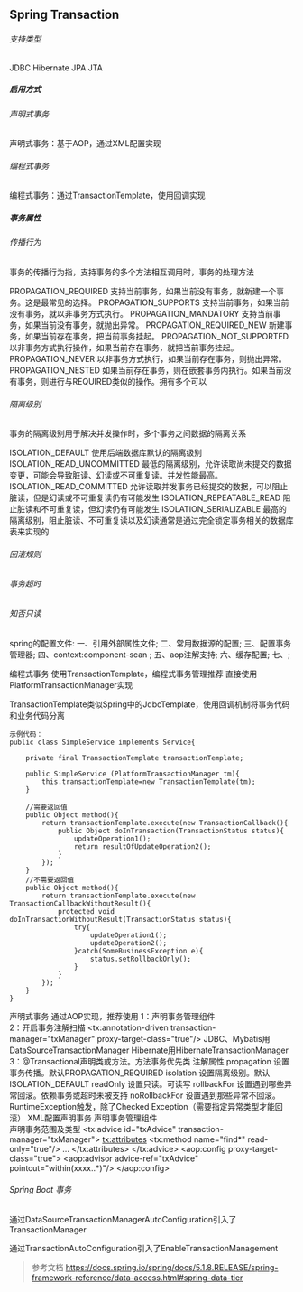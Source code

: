 Spring Transaction
-

###### 支持类型

JDBC
Hibernate
JPA
JTA

##### 启用方式

###### 声明式事务

声明式事务：基于AOP，通过XML配置实现

###### 编程式事务

编程式事务：通过TransactionTemplate，使用回调实现

##### 事务属性

###### 传播行为

事务的传播行为指，支持事务的多个方法相互调用时，事务的处理方法

PROPAGATION_REQUIRED		支持当前事务，如果当前没有事务，就新建一个事务。这是最常见的选择。
PROPAGATION_SUPPORTS		支持当前事务，如果当前没有事务，就以非事务方式执行。
PROPAGATION_MANDATORY		支持当前事务，如果当前没有事务，就抛出异常。
PROPAGATION_REQUIRED_NEW	新建事务，如果当前存在事务，把当前事务挂起。
PROPAGATION_NOT_SUPPORTED	以非事务方式执行操作，如果当前存在事务，就把当前事务挂起。
PROPAGATION_NEVER			以非事务方式执行，如果当前存在事务，则抛出异常。
PROPAGATION_NESTED			如果当前存在事务，则在嵌套事务内执行。如果当前没有事务，则进行与REQUIRED类似的操作。拥有多个可以	

###### 隔离级别

事务的隔离级别用于解决并发操作时，多个事务之间数据的隔离关系
	
ISOLATION_DEFAULT			使用后端数据库默认的隔离级别
ISOLATION_READ_UNCOMMITTED	最低的隔离级别，允许读取尚未提交的数据变更，可能会导致脏读、幻读或不可重复读。并发性能最高。
ISOLATION_READ_COMMITTED	允许读取并发事务已经提交的数据，可以阻止脏读，但是幻读或不可重复读仍有可能发生
ISOLATION_REPEATABLE_READ	阻止脏读和不可重复读，但幻读仍有可能发生
ISOLATION_SERIALIZABLE		最高的隔离级别，阻止脏读、不可重复读以及幻读通常是通过完全锁定事务相关的数据库表来实现的

###### 回滚规则

###### 事务超时

###### 知否只读



	
spring的配置文件:
	一、引用外部属性文件;
	二、常用数据源的配置;
	三、配置事务管理器;
	四、context:component-scan
		<!-- 对包中的所有类进行扫描，以完成Bean创建和自动依赖注入的功能 -->;
	五、aop注解支持;
	六、缓存配置;
	七、<!-- Spring、MyBatis的整合，需要在 Spring 应用上下文中定义至少两样东西：一个SqlSessionFactory和至少一个数据映射器类（UserMapper->iocContext.xml）。 -->;

	
编程式事务
	使用TransactionTemplate，编程式事务管理推荐
	直接使用PlatformTransactionManager实现
	
TransactionTemplate类似Spring中的JdbcTemplate，使用回调机制将事务代码和业务代码分离

	示例代码：
	public class SimpleService implements Service{
	
		private final TransactionTemplate transactionTemplate;
		
		public SimpleService (PlatformTransactionManager tm){
			this.transactionTemplate=new TransactionTemplate(tm);
		}
		
		//需要返回值
		public Object method(){
			return transactionTemplate.execute(new TransactionCallback(){
				public Object doInTransaction(TransactionStatus status){
					updateOperation1();
					return resultOfUpdateOperation2();
				}
			});
		}
		//不需要返回值
		public Object method(){
			return transactionTemplate.execute(new TransactionCallbackWithoutResult(){
				protected void doInTransactionWithoutResult(TransactionStatus status){
					try{
						updateOperation1();
						updateOperation2();
					}catch(SomeBusinessException e){
						status.setRollbackOnly();
					}
				}
			});
		}
	}
	
	
声明式事务
	通过AOP实现，推荐使用
	1：声明事务管理组件	
		<bean id="txManager" class="org.springframework.jdbc.datasource.DataSourceTransactionManager">
			<property name="dataSource" ref=""/>
		</bean>
	2：开启事务注解扫描
		<tx:annotation-driven transaction-manager="txManager" proxy-target-class="true"/>
			JDBC、Mybatis用DataSourceTransactionManager
			Hibernate用HibernateTransactionManager
	3：@Transactional声明类或方法。方法事务优先类
		注解属性
		propagation	设置事务传播。默认PROPAGATION_REQUIRED
		isolation	设置隔离级别。默认ISOLATION_DEFAULT
		readOnly	设置只读。可读写
		rollbackFor	设置遇到哪些异常回滚。依赖事务或超时未被支持
		noRollbackFor	设置遇到那些异常不回滚。RuntimeException触发，除了Checked Exception（需要指定异常类型才能回滚）
	XML配置声明事务
		声明事务管理组件	
		<bean id="txManager" class="org.springframework.jdbc.datasource.DataSourceTransactionManager">
			<property name="dataSource" ref=""/>
		</bean>
		声明事务范围及类型
		<tx:advice id="txAdvice" transaction-manager="txManager">
			<tx:attributes>
				<tx:method name="find*" read-only="true"/>
				...
			</tx:attributes>
		</tx:advice>
		<aop:config proxy-target-class="true">
			<aop:advisor advice-ref="txAdvice" pointcut="within(xxxx..*)"/>
		</aop:config>
		


	

	
###### Spring Boot 事务

通过DataSourceTransactionManagerAutoConfiguration引入了TransactionManager

通过TransactionAutoConfiguration引入了EnableTransactionManagement

> 参考文档 https://docs.spring.io/spring/docs/5.1.8.RELEASE/spring-framework-reference/data-access.html#spring-data-tier